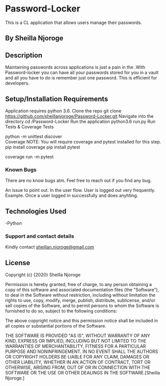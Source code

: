 # Password-Locker
This is a CL application that allows users manage their passwords.

## By Sheilla Njoroge

## Description
Maintaining passwords across applications is just a pain in the .With Password-locker you can have all your passwords stored for you in a vault and all you have to do is remember just one password. This is efficient for developers.

## Setup/Installation Requirements
Application requires python 3.6.
Clone the repo git clone https://github.com/sheillanjoroge/Password-Locker.git
Navigate into the directory cd /Password-Locker
Run the application python3.6 run.py
Run Tests & Coverage
Tests

python -m unittest discover\
Coverage
NOTE: You will require coverage and pytest installed for this step.
pip install coverage
pip install pytest

coverage run -m pytest
### Known Bugs
There are no know bugs atm. Feel free to reach out if you find any bug.

An issue to point out. In the user flow. User is logged out very frequently. Example. Once a user logged in successfully and does anyhting. 

## Technologies Used
-Python

### Support and contact details
Kindly contact sheillan.njoroge@gmail.com

## License
Copyright (c) {2020} Sheilla Njoroge

Permission is hereby granted, free of charge, to any person obtaining a copy of this software and associated documentation files (the "Software"), to deal in the Software without restriction, including without limitation the rights to use, copy, modify, merge, publish, distribute, sublicense, and/or sell copies of the Software, and to permit persons to whom the Software is furnished to do so, subject to the following conditions:

The above copyright notice and this permission notice shall be included in all copies or substantial portions of the Software.

THE SOFTWARE IS PROVIDED "AS IS", WITHOUT WARRANTY OF ANY KIND, EXPRESS OR IMPLIED, INCLUDING BUT NOT LIMITED TO THE WARRANTIES OF MERCHANTABILITY, FITNESS FOR A PARTICULAR PURPOSE AND NONINFRINGEMENT. IN NO EVENT SHALL THE AUTHORS OR COPYRIGHT HOLDERS BE LIABLE FOR ANY CLAIM, DAMAGES OR OTHER LIABILITY, WHETHER IN AN ACTION OF CONTRACT, TORT OR OTHERWISE, ARISING FROM, OUT OF OR IN CONNECTION WITH THE SOFTWARE OR THE USE OR OTHER DEALINGS IN THE SOFTWARE.[Sheilla Njoroge.]